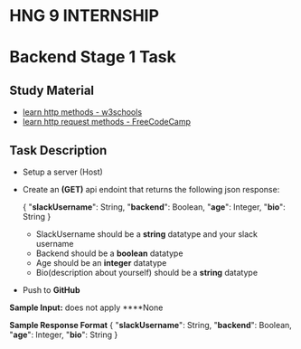 #  HNG 9 INTERNSHIP

# Backend Stage 1 Task

## Study Material

-   [learn http methods - w3schools](https://www.w3schools.com/tags/ref_httpmethods.asp)
-   [learn http request methods - FreeCodeCamp](https://www.freecodecamp.org/news/http-request-methods-explained/)

## Task Description

-   Setup a server (Host)
    
-   Create an **(GET)** api endoint that returns the following json response:
    
    { "**slackUsername**": String, "**backend**": Boolean, "**age**": Integer, "**bio**": String }
    
    -   SlackUsername should be a **string** datatype and your slack username
    -   Backend should be a **boolean** datatype
    -   Age should be an **integer** datatype
    -   Bio(description about yourself) should be a **string** datatype
-   Push to **GitHub**
    

**Sample Input:** does not apply ****None

**Sample Response Format** { "**slackUsername**": String, "**backend**": Boolean, "**age**": Integer, "**bio**": String }